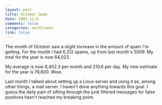 ```yaml
--- 
layout: post
title: October Spam
date: 2003-11-6
comments: false
categories: nerdliness
link: false
---
```

The month of October saw a slight increase in the amount of spam I'm getting. For the month I had 6,312 spams, up from last month's 5009. My total for the year is now 64,023.

My average is now 6,402.3 per month and 210.6 per day. My new estimate for the year is 76,600. Wow.

Last month I talked about setting up a Linux server and using it as, among other things, a mail server. I haven't done anything towards this goal. I guess the daily pain of sifting through the junk filtered messages for false positives hasn't reached my breaking point.
